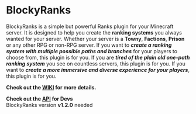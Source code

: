 # BlockyRanks


BlockyRanks is a simple but powerful Ranks plugin for your Minecraft server. It is designed to help you create the **ranking systems** you always wanted for your server. Whether your server is a **Towny**, **Factions**, **Prison** or any other RPG or non-RPG server. If you want to _**create a ranking system with multiple possible paths and branches**_ for your players to choose from, this plugin is for you. If you are _**tired of the plain old one-path ranking system**_ you see on countless servers, this plugin is for you. If you want to _**create a more immersive and diverse experience for your players**_, this plugin is for you.


**Check out the [WIKI](https://github.com/BlockyBorzan/BlockyRanks/wiki) for more details.**

**Check out the [API](https://github.com/BlockyBorzan/BlockyRanks/tree/master/Blocky%20Ranks%20API) for Devs**  
BlockyRanks version **v1.2.0** needed

